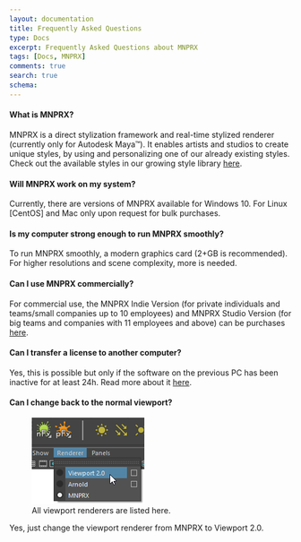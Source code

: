 ```yaml
---
layout: documentation
title: Frequently Asked Questions
type: Docs
excerpt: Frequently Asked Questions about MNPRX
tags: [Docs, MNPRX]
comments: true
search: true
schema:
---
```

<link rel="stylesheet" href="//code.jquery.com/ui/1.12.1/themes/smoothness/jquery-ui.css">
<script src="//code.jquery.com/jquery-1.12.4.js"></script>
<script src="//code.jquery.com/ui/1.12.1/jquery-ui.js"></script>
<!-- https://api.jqueryui.com/accordion/#option-active -->

<div id="accordion" class="top2" markdown="1">

#### What is MNPRX?
MNPRX is a direct stylization framework and real-time stylized renderer (currently only for Autodesk Maya™). It enables artists and studios to create unique styles, by using and personalizing one of our already existing styles. Check out the available styles in our growing style library <a href="/software/MNPRX/#page-title">here</a>.

#### Will MNPRX work on my system?
Currently, there are versions of MNPRX available for Windows 10. For Linux [CentOS] and Mac only upon request for bulk purchases.

#### Is my computer strong enough to run MNPRX smoothly?
To run MNPRX smoothly, a modern graphics card (2+GB is recommended). For higher resolutions and scene complexity, more is needed.

#### Can I use MNPRX commercially?
For commercial use, the MNPRX Indie Version (for private individuals and teams/small companies up to 10 employees) and MNPRX Studio Version (for big teams and companies with 11 employees and above) can be purchases <a href="/software/MNPRX/#getit">here</a>.

#### Can I transfer a license to another computer?
Yes, this is possible but only if the software on the previous PC has been inactive for at least 24h. Read more about it <a href="/docs/licensing/#license-migration">here</a>.

#### Can I change back to the normal viewport?
<div markdown="1">
<figure class="pull-right">
	<img src="/images/faq/change-renderer.png" alt="Changing renderer in the viewport">
	<figcaption>All viewport renderers are listed here.</figcaption>
</figure>
Yes, just change the viewport renderer from MNPRX to Viewport 2.0.
</div>


</div>

<script> $( "#accordion" ).accordion({
   collapsible: true });
</script>
